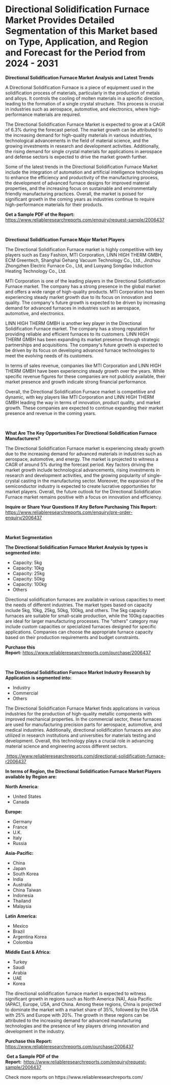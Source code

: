 <p><h1>Directional Solidification Furnace Market Provides Detailed Segmentation of this Market based on Type, Application, and Region and Forecast for the Period from 2024 - 2031</h1></p><p><strong>Directional Solidification Furnace Market Analysis and Latest Trends</strong></p>
<p><p>A Directional Solidification Furnace is a piece of equipment used in the solidification process of materials, particularly in the production of metals and alloys. It controls the cooling of molten materials in a specific direction, leading to the formation of a single crystal structure. This process is crucial in industries such as aerospace, automotive, and electronics, where high-performance materials are required.</p><p>The Directional Solidification Furnace Market is expected to grow at a CAGR of 6.3% during the forecast period. The market growth can be attributed to the increasing demand for high-quality materials in various industries, technological advancements in the field of material science, and the growing investments in research and development activities. Additionally, the rising demand for single crystal materials for applications in aerospace and defense sectors is expected to drive the market growth further.</p><p>Some of the latest trends in the Directional Solidification Furnace Market include the integration of automation and artificial intelligence technologies to enhance the efficiency and productivity of the manufacturing process, the development of advanced furnace designs for improved material properties, and the increasing focus on sustainable and environmentally friendly manufacturing practices. Overall, the market is poised for significant growth in the coming years as industries continue to require high-performance materials for their products.</p></p>
<p><strong>Get a Sample PDF of the Report:&nbsp;</strong> <a href="https://www.reliableresearchreports.com/enquiry/request-sample/2006437">https://www.reliableresearchreports.com/enquiry/request-sample/2006437</a></p>
<p>&nbsp;</p>
<p><strong>Directional Solidification Furnace Major Market Players</strong></p>
<p><p>The Directional Solidification Furnace market is highly competitive with key players such as Easy Fashion, MTI Corporation, LINN HIGH THERM GMBH, ECM Greentech, Shanghai Gehang Vacuum Technology Co., Ltd., Jinzhou Zhongzhen Electric Furnace Co., Ltd, and Luoyang Songdao Induction Heating Technology Co., Ltd.</p><p>MTI Corporation is one of the leading players in the Directional Solidification Furnace market. The company has a strong presence in the global market and offers a wide range of high-quality products. MTI Corporation has been experiencing steady market growth due to its focus on innovation and quality. The company's future growth is expected to be driven by increasing demand for advanced furnaces in industries such as aerospace, automotive, and electronics.</p><p>LINN HIGH THERM GMBH is another key player in the Directional Solidification Furnace market. The company has a strong reputation for providing reliable and efficient furnaces to its customers. LINN HIGH THERM GMBH has been expanding its market presence through strategic partnerships and acquisitions. The company's future growth is expected to be driven by its focus on developing advanced furnace technologies to meet the evolving needs of its customers.</p><p>In terms of sales revenue, companies like MTI Corporation and LINN HIGH THERM GMBH have been experiencing steady growth over the years. While specific revenue figures for these companies are not publicly available, their market presence and growth indicate strong financial performance.</p><p>Overall, the Directional Solidification Furnace market is competitive and dynamic, with key players like MTI Corporation and LINN HIGH THERM GMBH leading the way in terms of innovation, product quality, and market growth. These companies are expected to continue expanding their market presence and revenue in the coming years.</p></p>
<p>&nbsp;</p>
<p><strong>What Are The Key Opportunities For Directional Solidification Furnace Manufacturers?</strong></p>
<p><p>The Directional Solidification Furnace market is experiencing steady growth due to the increasing demand for advanced materials in industries such as aerospace, automotive, and energy. The market is projected to witness a CAGR of around 5% during the forecast period. Key factors driving the market growth include technological advancements, rising investments in research and development activities, and the growing popularity of single-crystal casting in the manufacturing sector. Moreover, the expansion of the semiconductor industry is expected to create lucrative opportunities for market players. Overall, the future outlook for the Directional Solidification Furnace market remains positive with a focus on innovation and efficiency.</p></p>
<p><strong>Inquire or Share Your Questions If Any Before Purchasing This Report:</strong> <a href="https://www.reliableresearchreports.com/enquiry/pre-order-enquiry/2006437">https://www.reliableresearchreports.com/enquiry/pre-order-enquiry/2006437</a></p>
<p>&nbsp;</p>
<p><strong>Market Segmentation</strong></p>
<p><strong>The Directional Solidification Furnace Market Analysis by types is segmented into:</strong></p>
<p><ul><li>Capacity: 5kg</li><li>Capacity: 10kg</li><li>Capacity: 25kg</li><li>Capacity: 50kg</li><li>Capacity: 100kg</li><li>Others</li></ul></p>
<p><p>Directional solidification furnaces are available in various capacities to meet the needs of different industries. The market types based on capacity include 5kg, 10kg, 25kg, 50kg, 100kg, and others. The 5kg capacity furnaces are suitable for small-scale production, while the 100kg capacities are ideal for larger manufacturing processes. The "others" category may include custom capacities or specialized furnaces designed for specific applications. Companies can choose the appropriate furnace capacity based on their production requirements and budget constraints.</p></p>
<p><strong>Purchase this Report:&nbsp;</strong><a href="https://www.reliableresearchreports.com/purchase/2006437">https://www.reliableresearchreports.com/purchase/2006437</a></p>
<p>&nbsp;</p>
<p><strong>The Directional Solidification Furnace Market Industry Research by Application is segmented into:</strong></p>
<p><ul><li>Industry</li><li>Commercial</li><li>Others</li></ul></p>
<p><p>The Directional Solidification Furnace Market finds applications in various industries for the production of high-quality metallic components with improved mechanical properties. In the commercial sector, these furnaces are used for manufacturing precision parts for aerospace, automotive, and medical industries. Additionally, directional solidification furnaces are also utilized in research institutions and universities for materials testing and development. Overall, this technology plays a crucial role in advancing material science and engineering across different sectors.</p></p>
<p><a href="https://www.reliableresearchreports.com/directional-solidification-furnace-r2006437">&nbsp;https://www.reliableresearchreports.com/directional-solidification-furnace-r2006437</a></p>
<p><strong>In terms of Region, the Directional Solidification Furnace Market Players available by Region are:</strong></p>
<p>
    <p> <strong> North America: </strong>
        <ul>
            <li>United States</li>
            <li>Canada</li>
        </ul>
        </p> 
    <p> <strong> Europe: </strong>
        <ul>
            <li>Germany</li>
            <li>France</li>
            <li>U.K.</li>
            <li>Italy</li>
            <li>Russia</li>
        </ul>
        </p> 
    <p> <strong> Asia-Pacific: </strong>
        <ul>
            <li>China</li>
            <li>Japan</li>
            <li>South Korea</li>
            <li>India</li>
            <li>Australia</li>
            <li>China Taiwan</li>
            <li>Indonesia</li>
            <li>Thailand</li>
            <li>Malaysia</li>
        </ul>
        </p> 
    <p> <strong> Latin America: </strong>
        <ul>
            <li>Mexico</li>
            <li>Brazil</li>
            <li>Argentina Korea</li>
            <li>Colombia</li>
        </ul>
        </p> 
    <p> <strong> Middle East & Africa: </strong>
        <ul>
            <li>Turkey</li>
            <li>Saudi</li>
            <li>Arabia</li>
            <li>UAE</li>
            <li>Korea</li>
        </ul>
    </p>
    </p>
<p><p>The directional solidification furnace market is expected to witness significant growth in regions such as North America (NA), Asia Pacific (APAC), Europe, USA, and China. Among these regions, China is projected to dominate the market with a market share of 35%, followed by the USA with 25% and Europe with 20%. The growth in these regions can be attributed to the increasing demand for advanced manufacturing technologies and the presence of key players driving innovation and development in the industry.</p></p>
<p><strong>Purchase this Report: </strong><a href="https://www.reliableresearchreports.com/purchase/2006437">https://www.reliableresearchreports.com/purchase/2006437</a></p>
<p>&nbsp;<strong>Get a Sample PDF of the Report:&nbsp;&nbsp;</strong><a href="https://www.reliableresearchreports.com/enquiry/request-sample/2006437">https://www.reliableresearchreports.com/enquiry/request-sample/2006437</a></p>
<p><strong></strong></p>
<p>Check more reports on https://www.reliableresearchreports.com/</p>